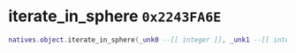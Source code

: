 # iterate_in_sphere `0x2243FA6E`

```lua
natives.object.iterate_in_sphere(_unk0 --[[ integer ]], _unk1 --[[ integer ]], _unk2 --[[ integer ]], _unk3 --[[ integer ]], _unk4 --[[ integer ]])
```